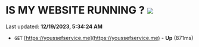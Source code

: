 # IS MY WEBSITE RUNNING ? [![](https://img.shields.io/static/v1?label=Sponsor&message=%E2%9D%A4&logo=GitHub&color=%23fe8e86)](https://github.com/sponsors/<username>)

Last updated: **12/19/2023, 5:34:24 AM**

- `GET` [https://youssefservice.me](https://youssefservice.me) - **Up** (871ms)
